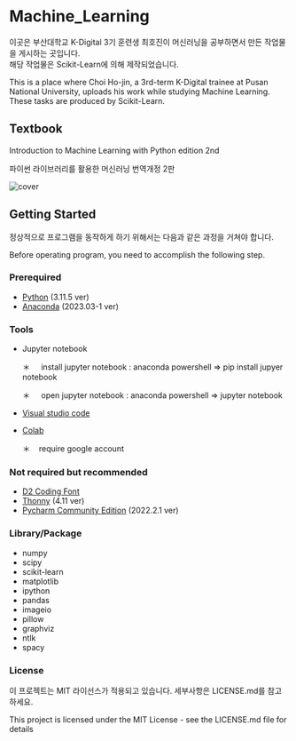 # Machine_Learning
이곳은 부산대학교 K-Digital 3기 훈련생 최호진이 머신러닝을 공부하면서 만든 작업물을 게시하는 곳입니다.<br/>
해당 작업물은 Scikit-Learn에 의해 제작되었습니다.

This is a place where Choi Ho-jin, a 3rd-term K-Digital trainee at Pusan National University, uploads his work while studying Machine Learning.<br/>
These tasks are produced by Scikit-Learn.


## Textbook
Introduction to Machine Learning with Python edition 2nd <br/>

파이썬 라이브러리를 활용한 머신러닝 번역개정 2판


![cover](https://github.com/Gansaw/Machine_Learning/assets/86204430/2ca82d24-dafc-40fa-ab32-9f88ebe0f150)


## Getting Started
정상적으로 프로그램을 동작하게 하기 위해서는 다음과 같은 과정을 거쳐야 합니다.

Before operating program, you need to accomplish the following step.


### Prerequired
+ [Python](https://www.python.org/downloads/release/python-3115/) (3.11.5 ver)
+ [Anaconda](https://www.anaconda.com/download) (2023.03-1 ver)


### Tools
+ Jupyter notebook
  
    ＊  &nbsp;  &nbsp;  install jupyter notebook : anaconda powershell => pip install jupyer notebook

    ＊  &nbsp;  &nbsp;  open jupyter notebook : anaconda powershell => jupyter notebook
       
+ [Visual studio code](https://code.visualstudio.com/download)
+ [Colab](https://colab.research.google.com/?utm_source=scs-index)

    ＊ &nbsp;&nbsp; require google account
  

### Not required but recommended
+ [D2 Coding Font](https://github.com/naver/d2codingfont)
+ [Thonny](https://thonny.org/) (4.11 ver)
+ [Pycharm Community Edition](https://www.jetbrains.com/pycharm/download/?section=windows) (2022.2.1 ver)


### Library/Package
+ numpy
+ scipy
+ scikit-learn
+ matplotlib
+ ipython
+ pandas
+ imageio
+ pillow
+ graphviz
+ ntlk
+ spacy

### License
이 프로젝트는 MIT 라이선스가 적용되고 있습니다. 세부사항은 LICENSE.md를 참고하세요.

This project is licensed under the MIT License - see the LICENSE.md file for details
